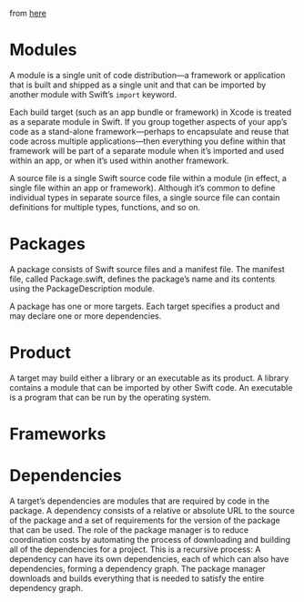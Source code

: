 from [here](https://swift.org/package-manager)

# Modules

A module is a single unit of code distribution—a framework or application that
is built and shipped as a single unit and that can be imported by another
module with Swift’s `import` keyword.

Each build target (such as an app bundle or framework) in Xcode is treated as a
separate module in Swift. If you group together aspects of your app’s code as a
stand-alone framework—perhaps to encapsulate and reuse that code across
multiple applications—then everything you define within that framework will be
part of a separate module when it’s imported and used within an app, or when
it’s used within another framework.

A source file is a single Swift source code file within a module (in effect, a
single file within an app or framework). Although it’s common to define
individual types in separate source files, a single source file can contain
definitions for multiple types, functions, and so on.

# Packages

A package consists of Swift source files and a manifest file. The manifest
file, called Package.swift, defines the package’s name and its contents using
the PackageDescription module.

A package has one or more targets. Each target specifies a product and may
declare one or more dependencies.

# Product

A target may build either a library or an executable as its product. A library
contains a module that can be imported by other Swift code. An executable is a
program that can be run by the operating system.

# Frameworks

# Dependencies

A target’s dependencies are modules that are required by code in the package. A
dependency consists of a relative or absolute URL to the source of the package
and a set of requirements for the version of the package that can be used. The
role of the package manager is to reduce coordination costs by automating the
process of downloading and building all of the dependencies for a project. This
is a recursive process: A dependency can have its own dependencies, each of
which can also have dependencies, forming a dependency graph. The package
manager downloads and builds everything that is needed to satisfy the entire
dependency graph.
